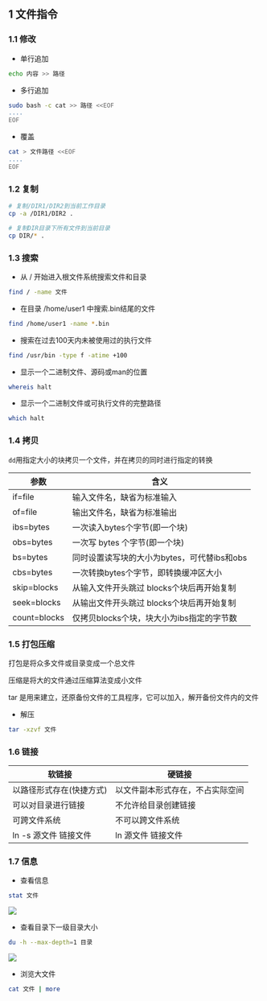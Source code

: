 <!--
 * @Description: 
 * @Version: 1.0
 * @Author: DaLao
 * @Email: dalao_li@163.com
 * @Date: 2021-01-16 17:59:34
 * @LastEditors: DaLao
 * @LastEditTime: 2022-04-29 23:35:45
-->

## 1 文件指令


### 1.1 修改


- 单行追加

```sh
echo 内容 >> 路径
```

- 多行追加
  
```sh
sudo bash -c cat >> 路径 <<EOF
....
EOF
```

- 覆盖
  
```sh
cat > 文件路径 <<EOF
....
EOF
```



### 1.2 复制

```sh
# 复制/DIR1/DIR2到当前工作目录
cp -a /DIR1/DIR2 .

# 复制DIR目录下所有文件到当前目录
cp DIR/* .
```



### 1.3 搜索

- 从 / 开始进入根文件系统搜索文件和目录

```sh
find / -name 文件
```


- 在目录 /home/user1 中搜索.bin结尾的文件

```sh
find /home/user1 -name *.bin
```


- 搜索在过去100天内未被使用过的执行文件

```sh 
find /usr/bin -type f -atime +100
```


- 显示一个二进制文件、源码或man的位置

```sh
whereis halt
```


- 显示一个二进制文件或可执行文件的完整路径

```sh
which halt
```


### 1.4 拷贝


`dd`用指定大小的块拷贝一个文件，并在拷贝的同时进行指定的转换

| 参数         | 含义                                        |
| ------------ | ------------------------------------------- |
| if=file      | 输入文件名，缺省为标准输入                  |
| of=file      | 输出文件名，缺省为标准输出                  |
| ibs=bytes    | 一次读入bytes个字节(即一个块)               |
| obs=bytes    | 一次写 bytes 个字节(即一个块)               |
| bs=bytes     | 同时设置读写块的大小为bytes，可代替ibs和obs |
| cbs=bytes    | 一次转换bytes个字节，即转换缓冲区大小       |
| skip=blocks  | 从输入文件开头跳过 blocks个块后再开始复制   |
| seek=blocks  | 从输出文件开头跳过 blocks个块后再开始复制   |
| count=blocks | 仅拷贝blocks个块，块大小为ibs指定的字节数   |




### 1.5 打包压缩


打包是将众多文件或目录变成一个总文件

压缩是将大的文件通过压缩算法变成小文件

tar 是用来建立，还原备份文件的工具程序，它可以加入，解开备份文件内的文件


- 解压
  
```sh
tar -xzvf 文件
```


### 1.6 链接


| 软链接                   | 硬链接                           |
| ------------------------ | -------------------------------- |
| 以路径形式存在(快捷方式) | 以文件副本形式存在，不占实际空间 |
| 可以对目录进行链接       | 不允许给目录创建链接             |
| 可跨文件系统             | 不可以跨文件系统                 |
| ln -s 源文件 链接文件    | ln 源文件 链接文件               |



### 1.7 信息


- 查看信息

```sh
stat 文件
```

![](https://cdn.hurra.ltd/img/20220103004731.png)


- 查看目录下一级目录大小

```sh
du -h --max-depth=1 目录
```

![](https://cdn.hurra.ltd/img/20220103004907.png)

- 浏览大文件

```sh
cat 文件 | more
```
